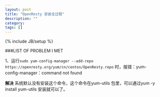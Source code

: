 ```yaml
---
layout: post
title: "OpenResty 安装全过程"
description: ""
category: 
tags: []
---
```

{% include JB/setup %}

###LIST OF PROBLEM I MET

1、运行`sudo yum-config-manager --add-repo https://openresty.org/yum/cn/centos/OpenResty.repo` 时，报错：yum-config-manager：command not found

**解决** 系统默认没有安装这个命令，这个命令在yum-utils 包里，可以通过yum -y install yum-utils 安装就可以了。

